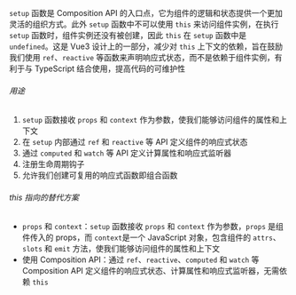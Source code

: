 `setup` 函数是 Composition API 的入口点，它为组件的逻辑和状态提供一个更加灵活的组织方式。此外 `setup` 函数中不可以使用 `this` 来访问组件实例，在执行 `setup` 函数时，组件实例还没有被创建，因此 `this` 在 `setup` 函数中是 `undefined`。这是 Vue3 设计上的一部分，减少对 `this` 上下文的依赖，旨在鼓励我们使用 `ref`、`reactive` 等函数来声明响应式状态，而不是依赖于组件实例，有利于与 TypeScript 结合使用，提高代码的可维护性

###### 用途

1. `setup` 函数接收 `props` 和 `context` 作为参数，使我们能够访问组件的属性和上下文
2. 在 `setup` 内部通过 `ref` 和 `reactive` 等 API 定义组件的响应式状态
3. 通过 `computed` 和 `watch` 等 API 定义计算属性和响应式监听器
4. 注册生命周期钩子
5. 允许我们创建可复用的响应式函数即组合函数

###### this 指向的替代方案

- `props` 和 `context`：`setup` 函数接收 `props` 和 `context` 作为参数，`props` 是组件传入的 props，而 `context`是一个 JavaScript 对象，包含组件的 `attrs`、`slots` 和 `emit` 方法，使我们能够访问组件的属性和上下文
- 使用 Composition API：通过 `ref`、`reactive`、`computed` 和 `watch` 等 Composition API 定义组件的响应式状态、计算属性和响应式监听器，无需依赖 `this`
